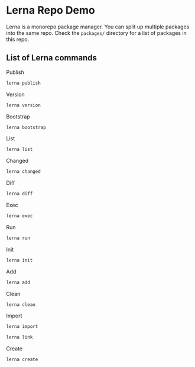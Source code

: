 # Lerna Repo Demo

Lerna is a monorepo package manager. You can split up multiple packages into the same repo. Check the `packages/` directory for a list of packages in this repo.

## List of Lerna commands

Publish

```sh
lerna publish
```

Version

```sh
lerna version
```

Bootstrap

```sh
lerna bootstrap
```

List

```sh
lerna list
```

Changed

```sh
lerna changed
```

Diff

```sh
lerna diff
```

Exec

```sh
lerna exec
```

Run

```sh
lerna run
```

Init

```sh
lerna init
```

Add

```sh
lerna add
```

Clean

```sh
lerna clean
```

Import

```sh
lerna import
```

```sh
lerna link
```

Create

```sh
lerna create
```
